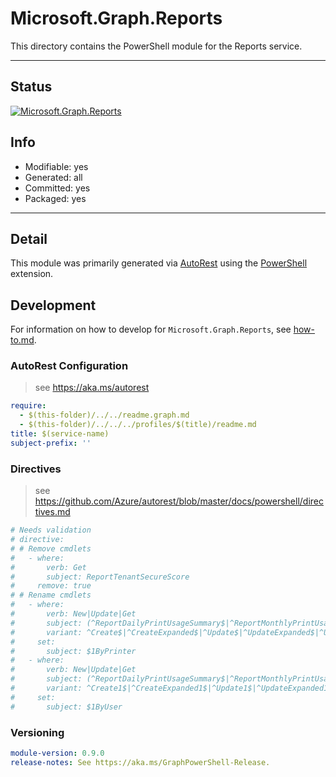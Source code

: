 <!-- region Generated -->
# Microsoft.Graph.Reports
This directory contains the PowerShell module for the Reports service.

---
## Status
[![Microsoft.Graph.Reports](https://img.shields.io/powershellgallery/v/Microsoft.Graph.Reports.svg?style=flat-square&label=Microsoft.Graph.Reports "Microsoft.Graph.Reports")](https://www.powershellgallery.com/packages/Microsoft.Graph.Reports/)

## Info
- Modifiable: yes
- Generated: all
- Committed: yes
- Packaged: yes

---
## Detail
This module was primarily generated via [AutoRest](https://github.com/Azure/autorest) using the [PowerShell](https://github.com/Azure/autorest.powershell) extension.

## Development
For information on how to develop for `Microsoft.Graph.Reports`, see [how-to.md](how-to.md).
<!-- endregion -->

### AutoRest Configuration

> see https://aka.ms/autorest

``` yaml
require:
  - $(this-folder)/../../readme.graph.md
  - $(this-folder)/../../../profiles/$(title)/readme.md
title: $(service-name)
subject-prefix: ''

```

### Directives

> see https://github.com/Azure/autorest/blob/master/docs/powershell/directives.md

``` yaml
# Needs validation
# directive:
# # Remove cmdlets
#   - where:
#       verb: Get
#       subject: ReportTenantSecureScore
#     remove: true
# # Rename cmdlets
#   - where:
#       verb: New|Update|Get
#       subject: (^ReportDailyPrintUsageSummary$|^ReportMonthlyPrintUsageSummary$)
#       variant: ^Create$|^CreateExpanded$|^Update$|^UpdateExpanded$|^UpdateViaIdentity$|^UpdateViaIdentityExpanded$|^Get$|^GetViaIdentity$|^List$
#     set:
#       subject: $1ByPrinter
#   - where:
#       verb: New|Update|Get
#       subject: (^ReportDailyPrintUsageSummary$|^ReportMonthlyPrintUsageSummary$)
#       variant: ^Create1$|^CreateExpanded1$|^Update1$|^UpdateExpanded1$|^UpdateViaIdentity1$|^UpdateViaIdentityExpanded1$|^Get1$|^GetViaIdentity1$|^List1$
#     set:
#       subject: $1ByUser
```
### Versioning

``` yaml
module-version: 0.9.0
release-notes: See https://aka.ms/GraphPowerShell-Release.
```
